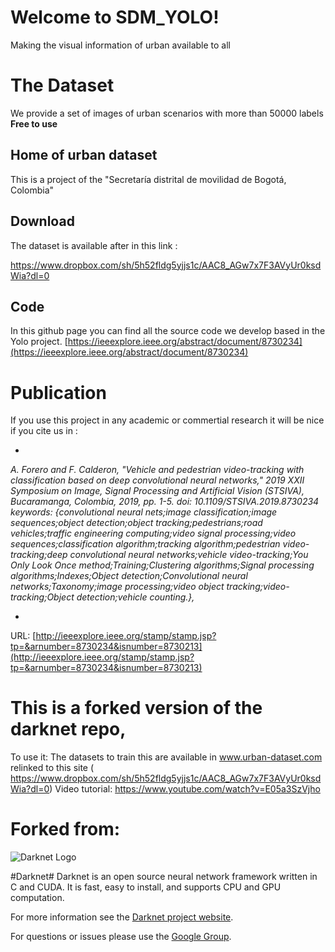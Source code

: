 
# Welcome to SDM_YOLO!

Making the visual information of urban available to all


# The Dataset

We provide a set of images of urban scenarios with more than 50000 labels **Free to use**

## Home of urban dataset

This is a project of the "Secretaría distrital de movilidad de Bogotá, Colombia"

## Download

The dataset is available after in this link : 

https://www.dropbox.com/sh/5h52fldg5yjjs1c/AAC8_AGw7x7F3AVyUr0ksdWia?dl=0



## Code

In this github page you can find all the source code we develop based in the Yolo project. 
[https://ieeexplore.ieee.org/abstract/document/8730234](https://ieeexplore.ieee.org/abstract/document/8730234)

# Publication

If you use this project in any  academic or commertial research it will be nice if you cite us in :

*

*A. Forero and F. Calderon, "Vehicle and pedestrian video-tracking with classification based on deep convolutional neural networks," _2019 XXII Symposium on Image, Signal Processing and Artificial Vision (STSIVA)_, Bucaramanga, Colombia, 2019, pp. 1-5. doi: 10.1109/STSIVA.2019.8730234 keywords: {convolutional neural nets;image classification;image sequences;object detection;object tracking;pedestrians;road vehicles;traffic engineering computing;video signal processing;video sequences;classification algorithm;tracking algorithm;pedestrian video-tracking;deep convolutional neural networks;vehicle video-tracking;You Only Look Once method;Training;Clustering algorithms;Signal processing algorithms;Indexes;Object detection;Convolutional neural networks;Taxonomy;image processing;video object tracking;video-tracking;Object detection;vehicle counting.},*

*  
URL: [http://ieeexplore.ieee.org/stamp/stamp.jsp?tp=&arnumber=8730234&isnumber=8730213](http://ieeexplore.ieee.org/stamp/stamp.jsp?tp=&arnumber=8730234&isnumber=8730213)






# This is a forked version of the  darknet repo, 

To use it:
The datasets to train this are available in 
www.urban-dataset.com relinked to this site (
https://www.dropbox.com/sh/5h52fldg5yjjs1c/AAC8_AGw7x7F3AVyUr0ksdWia?dl=0)
Video tutorial:
https://www.youtube.com/watch?v=E05a3SzVjho

# Forked from:

![Darknet Logo](http://pjreddie.com/media/files/darknet-black-small.png)

#Darknet#
Darknet is an open source neural network framework written in C and CUDA. It is fast, easy to install, and supports CPU and GPU computation.

For more information see the [Darknet project website](http://pjreddie.com/darknet).

For questions or issues please use the [Google Group](https://groups.google.com/forum/#!forum/darknet).
